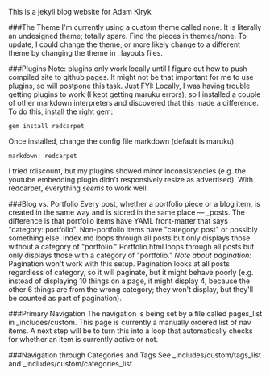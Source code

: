 This is a jekyll blog website for Adam Kiryk

###The Theme
I'm currently using a custom theme called none. It is literally an undesigned theme; totally spare. Find the pieces in themes/none. To update, I could change the theme, or more likely change to a different theme by changing the theme in _layouts files. 

###Plugins
Note: plugins only work locally until I figure out how to push compiled site to github pages. It might not be that important for me to use plugins, so will postpone this task. Just FYI: Locally, I was having trouble getting plugins to work (I kept getting maruku errors), so I installed a couple of other markdown interpreters and discovered that this made a difference. To do this, install the right gem:

    gem install redcarpet

Once installed, change the config file markdown (default is maruku).

    markdown: redcarpet

I tried rdiscount, but my plugins showed minor inconsistencies (e.g. the youtube embedding plugin didn't responsively resize as advertised). With redcarpet, everything *seems* to work well.

###Blog vs. Portfolio
Every post, whether a portfolio piece or a blog item, is created in the same way and is stored in the same place — _posts. The difference is that portfolio items have YAML front-matter that says "category: portfolio". Non-portfolio items have "category: post" or possibly something else.  Index.md loops through all posts but only displays those without a category of "portfolio." Portfolio.html loops through all posts but only displays those with a category of "portfolio." *Note about pagination:* Pagination won't work with this setup. Pagination looks at all posts regardless of category, so it will paginate, but it might behave poorly (e.g. instead of displaying 10 things on a page, it might display 4, because the other 6 things are from the wrong category; they won't display, but they'll be counted as part of pagination).

###Primary Navigation
The navigation is being set by a file called pages_list in _includes/custom. This page is currently a manually ordered list of nav items. A next step will be to turn this into a loop that automatically checks for whether an item is currently active or not. 

###Navigation through Categories and Tags
See _includes/custom/tags_list and _includes/custom/categories_list

